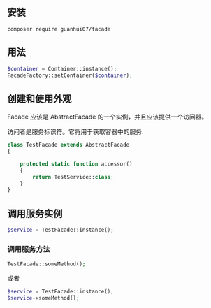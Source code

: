 ## 安装
`composer require guanhui07/facade`

## 用法
```php
$container = Container::instance();
FacadeFactory::setContainer($container);
```


## 创建和使用外观
Facade 应该是 AbstractFacade 的一个实例，并且应该提供一个访问器。

访问者是服务标识符。它将用于获取容器中的服务.

```php
class TestFacade extends AbstractFacade
{

    protected static function accessor()
    {
        return TestService::class;
    }
}
```


## 调用服务实例
```php
$service = TestFacade::instance();
```

### 调用服务方法
```php
TestFacade::someMethod();
```


或者
```php
$service = TestFacade::instance();
$service->someMethod();
```



